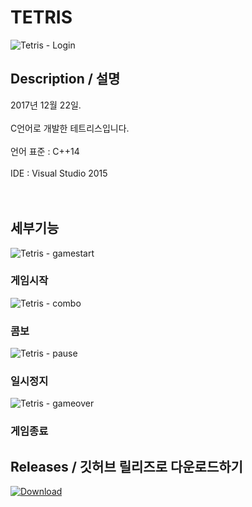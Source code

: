 # TETRIS 
![Tetris - Login](https://user-images.githubusercontent.com/31683152/144607995-5121558d-b6d8-44a7-a9df-79b0bedb3c2a.gif)
## Description / 설명
2017년 12월 22일.<br /><br />
C언어로 개발한 테트리스입니다.<br /><br />
언어 표준 : C++14<br /><br />
IDE : Visual Studio 2015<br /><br /><br />

## 세부기능
![Tetris - gamestart](https://user-images.githubusercontent.com/31683152/144607936-600bd819-e1d1-483a-ae84-da05e5722e27.gif)
### 게임시작

![Tetris - combo](https://user-images.githubusercontent.com/31683152/144607950-1429ea4c-1a4c-4e54-9d6e-c0c8622f5320.gif)
### 콤보

![Tetris - pause](https://user-images.githubusercontent.com/31683152/144607963-12c61264-4656-468d-8ac1-bdfb7bedb1d1.gif)
### 일시정지

![Tetris - gameover](https://user-images.githubusercontent.com/31683152/144607971-40966439-4660-4f61-bf5c-8af6662659fb.gif)
### 게임종료

## Releases  / 깃허브 릴리즈로 다운로드하기    
[![Download](https://img.shields.io/github/v/release/DiligentP/Tetris?color=ffd700&include_prereleases&label=DOWNLOAD%20RELEASE&logo=github&logoColor=green&style=for-the-badge)](https://github.com/DiligentP/Tetris/releases)    <br /><br />
